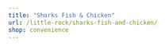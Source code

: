 ```yaml
---
title: "Sharks Fish & Chicken"
url: /little-rock/sharks-fish-and-chicken/
shop: convenience
---
```

